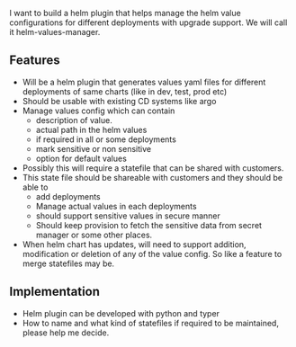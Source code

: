 I want to build a helm plugin that helps manage the helm value configurations for different deployments with upgrade support. We will call it helm-values-manager.

## Features
- Will be a helm plugin that generates values yaml files for different deployments of same charts (like in dev, test, prod etc)
- Should be usable with existing CD systems like argo
- Manage values config which can contain
  - description of value.
  - actual path in the helm values
  - if required in all or some deployments
  - mark sensitive or non sensitive
  - option for default values
- Possibly this will require a statefile that can be shared with customers.
- This state file should be shareable with customers and they should be able to
    - add deployments
    - Manage actual values in each deployments
    - should support sensitive values in secure manner
    - Should keep provision to fetch the sensitive data from secret manager or some other places.
- When helm chart has updates, will need to support addition, modification or deletion of any of the value config. So like a feature to merge statefiles may be.

## Implementation
- Helm plugin can be developed with python and typer
- How to name and what kind of statefiles if required to be maintained, please help me decide.
